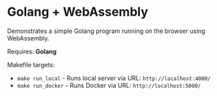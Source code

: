 # Golang + WebAssembly

Demonstrates a simple Golang program running on the browser using WebAssembly.

Requires: **Golang**

Makefile targets:

- `make run_local` - Runs local server via URL: `http://localhost:4000/`
- `make run_docker` - Runs Docker via URL: `http://localhost:5000/`
